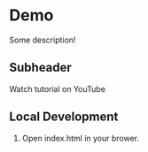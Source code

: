 # Demo

Some description!

## Subheader

Watch tutorial on YouTube

## Local Development
1. Open index.html in your brower.